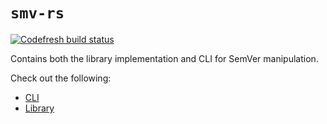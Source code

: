 # `smv-rs`

[![Codefresh build status]( https://g.codefresh.io/api/badges/pipeline/guangie88/guangie88%2Fsmv-rs%2Fsmv-rs?branch=master&key=eyJhbGciOiJIUzI1NiJ9.NWM4MjcyMzg3Y2NkOTUzZTcxM2RiMjRl.cTJ8XB8rM4mRl2LmZBHaIVZ92MxdGgb7Mmib1jt8o4E&type=cf-2)]( https://g.codefresh.io/pipelines/smv-rs/builds?repoOwner=guangie88&repoName=smv-rs&serviceName=guangie88%2Fsmv-rs&filter=trigger:build~Build;branch:master;pipeline:5c84ece3b3d43d79dcfa0d8f~smv-rs)

Contains both the library implementation and CLI for SemVer manipulation.

Check out the following:

- [CLI](cli/)
- [Library](lib/)
